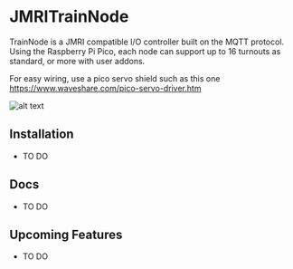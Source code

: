 # JMRITrainNode
TrainNode is a JMRI compatible I/O controller built on the MQTT protocol. Using the Raspberry Pi Pico, each node can support up to 16 turnouts as standard, or more with user addons.

For easy wiring, use a pico servo shield such as this one https://www.waveshare.com/pico-servo-driver.htm

![alt text]([https://github.com/rewind2b4/JMRITrainNode/blob/master/MQTTDecoderExpansionBoard.png?raw=true)

## Installation
- TO DO

## Docs
- TO DO

## Upcoming Features
- TO DO
